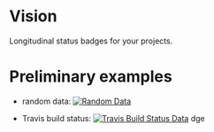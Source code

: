 # Vision

Longitudinal status badges for your projects.

# Preliminary examples

- random data: [![Random Data](https://sparkbadge.herokuapp.com/random)](https://github.com/klaeufer/sparkbadge)

- Travis build status: [![Travis Build Status Data](https://sparkbadge.herokuapp.com/travis/LoyolaChicagoCode/simpleimperative-algebraic-scala)](https://travis-ci.org/LoyolaChicagoCode/simpleimperative-algebraic-scala/builds)
dge
